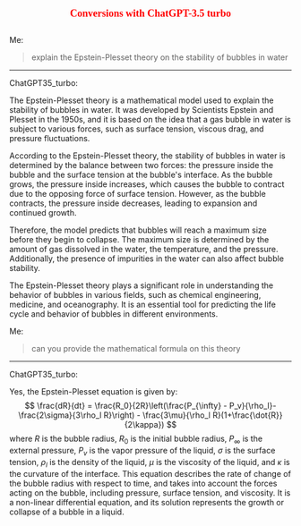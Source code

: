 # <p align="center"> <font face="Ariel" color=red size=4> Conversions with ChatGPT-3.5 turbo </font> </p>

Me:
> explain the Epstein-Plesset theory on the stability of bubbles in water
---
ChatGPT35_turbo:

The Epstein-Plesset theory is a mathematical model used to explain the stability of bubbles in water. It was developed by Scientists Epstein and Plesset in the 1950s, and it is based on the idea that a gas bubble in water is subject to various forces, such as surface tension, viscous drag, and pressure fluctuations.

According to the Epstein-Plesset theory, the stability of bubbles in water is determined by the balance between two forces: the pressure inside the bubble and the surface tension at the bubble's interface. As the bubble grows, the pressure inside increases, which causes the bubble to contract due to the opposing force of surface tension. However, as the bubble contracts, the pressure inside decreases, leading to expansion and continued growth.

Therefore, the model predicts that bubbles will reach a maximum size before they begin to collapse. The maximum size is determined by the amount of gas dissolved in the water, the temperature, and the pressure. Additionally, the presence of impurities in the water can also affect bubble stability.

The Epstein-Plesset theory plays a significant role in understanding the behavior of bubbles in various fields, such as chemical engineering, medicine, and oceanography. It is an essential tool for predicting the life cycle and behavior of bubbles in different environments.

Me:
>can you provide the mathematical formula on this theory

---
ChatGPT35_turbo:

Yes, the Epstein-Plesset equation is given by:
$$
\frac{dR}{dt} = \frac{R_0}{2R}\left(\frac{P_{\infty} - P_v}{\rho_l}-\frac{2\sigma}{3\rho_l R}\right) - \frac{3\mu}{\rho_l R}(1+\frac{\dot{R}}{2\kappa})
$$
where $R$ is the bubble radius, $R_0$ is the initial bubble radius, $P_{\infty}$ is the external pressure, $P_v$ is the vapor pressure of the liquid, $\sigma$ is the surface tension, $\rho_l$ is the density of the liquid, $\mu$ is the viscosity of the liquid, and $\kappa$ is the curvature of the interface.
This equation describes the rate of change of the bubble radius with respect to time, and takes into account the forces acting on the bubble, including pressure, surface tension, and viscosity. It is a non-linear differential equation, and its solution represents the growth or collapse of a bubble in a liquid.